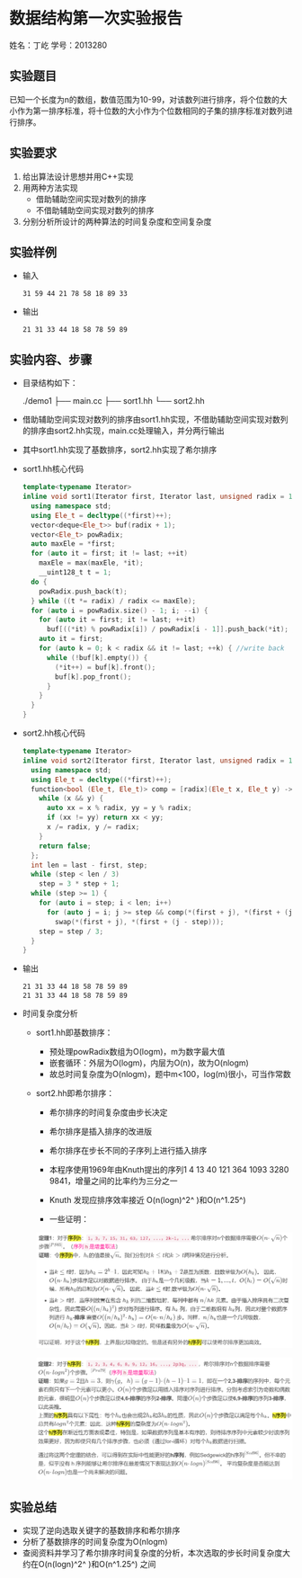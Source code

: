 # 数据结构第一次实验报告

姓名：丁屹	学号：2013280

## 实验题目

已知一个长度为n的数组，数值范围为10-99，对该数列进行排序，将个位数的大小作为第一排序标准，将十位数的大小作为个位数相同的子集的排序标准对数列进行排序。

## 实验要求

1. 给出算法设计思想并用C++实现
2. 用两种方法实现
   - 借助辅助空间实现对数列的排序
   - 不借助辅助空间实现对数列的排序
3. 分别分析所设计的两种算法的时间复杂度和空间复杂度
## 实验样例

- 输入

  ```shell
  31 59 44 21 78 58 18 89 33
  ```

- 输出

  ```shell
  21 31 33 44 18 58 78 59 89
  ```

## 实验内容、步骤

- 目录结构如下：

  ./demo1
  ├── main.cc
  ├── sort1.hh
  └── sort2.hh

- 借助辅助空间实现对数列的排序由sort1.hh实现，不借助辅助空间实现对数列的排序由sort2.hh实现，main.cc处理输入，并分两行输出

- 其中sort1.hh实现了基数排序，sort2.hh实现了希尔排序
  
- sort1.hh核心代码

  ```c++
  template<typename Iterator>
  inline void sort1(Iterator first, Iterator last, unsigned radix = 10) {
    using namespace std;
    using Ele_t = decltype((*first)++);
    vector<deque<Ele_t>> buf(radix + 1);
    vector<Ele_t> powRadix;
    auto maxEle = *first;
    for (auto it = first; it != last; ++it)
      maxEle = max(maxEle, *it);
      __uint128_t t = 1;
    do {
      powRadix.push_back(t);
    } while ((t *= radix) / radix <= maxEle);
    for (auto i = powRadix.size() - 1; i; --i) {
      for (auto it = first; it != last; ++it)
        buf[((*it) % powRadix[i]) / powRadix[i - 1]].push_back(*it); //hash
      auto it = first;
      for (auto k = 0; k < radix && it != last; ++k) { //write back
        while (!buf[k].empty()) {
          (*it++) = buf[k].front();
          buf[k].pop_front();
        }
      }
    }
  }
  ```

- sort2.hh核心代码

  ```c++
  template<typename Iterator>
  inline void sort2(Iterator first, Iterator last, unsigned radix = 10) {
    using namespace std;
    using Ele_t = decltype((*first)++);
    function<bool (Ele_t, Ele_t)> comp = [radix](Ele_t x, Ele_t y) -> bool {
      while (x && y) {
        auto xx = x % radix, yy = y % radix;
        if (xx != yy) return xx < yy;
        x /= radix, y /= radix;
      }
      return false;
    };
    int len = last - first, step;
    while (step < len / 3)
      step = 3 * step + 1;
    while (step >= 1) {
      for (auto i = step; i < len; i++)
        for (auto j = i; j >= step && comp(*(first + j), *(first + (j - step))); j -= step)
          swap(*(first + j), *(first + (j - step)));
      step = step / 3;
    }
  }
  ```

- 输出

  ```shell
  21 31 33 44 18 58 78 59 89
  21 31 33 44 18 58 78 59 89
  ```

- 时间复杂度分析

  - sort1.hh即基数排序：
    - 预处理powRadix数组为O(logm)，m为数字最大值
    - 嵌套循环：外层为O(logm)，内层为O(n)，故为O(nlogm)
    - 故总时间复杂度为O(nlogm)，题中m<100，log(m)很小，可当作常数
    
  - sort2.hh即希尔排序：

    - 希尔排序的时间复杂度由步长决定

    - 希尔排序是插入排序的改进版

    - 希尔排序在步长不同的子序列上进行插入排序

    - 本程序使用1969年由Knuth提出的序列1 4 13 40 121 364 1093 3280 9841，增量之间的比率约为三分之一

    - Knuth 发现应排序效率接近 O(n(logn)^2^ )和O(n^1.25^) 

    - 一些证明：

    ![image-20211027210709555](report.assets/image-20211027210709555.png)

    ![image-20211027210738227](report.assets/image-20211027210738227.png)

## 实验总结

- 实现了逆向选取关键字的基数排序和希尔排序
- 分析了基数排序的时间复杂度为O(nlogm)
- 查阅资料并学习了希尔排序时间复杂度的分析，本次选取的步长时间复杂度大约在O(n(logn)^2^ )和O(n^1.25^) 之间

